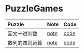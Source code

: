 # PuzzleGames


|Puzzle|Note|Code|
|:--|:--|:--|
|回文十进制数|[note](InterestingAlgorithmPuzzlesForProgrammer/01/note.md)|[code](InterestingAlgorithmPuzzlesForProgrammer/01/code.rb)|
|数列的四则运算|[note](InterestingAlgorithmPuzzlesForProgrammer/02/note.md)|[code](InterestingAlgorithmPuzzlesForProgrammer/02/code.rb)|


